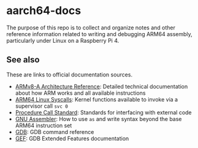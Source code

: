 # aarch64-docs

The purpose of this repo is to collect and organize notes and other reference information related to writing and debugging ARM64 assembly, particularly under Linux on a Raspberry Pi 4.

## See also
These are links to official documentation sources.
* [ARMv8-A Architecture Reference](https://developer.arm.com/documentation/ddi0487/gb/): Detailed technical documentation about how ARM works and all available instructions
* [ARM64 Linux Syscalls](https://arm64.syscall.sh/): Kernel functions available to invoke via a supervisor call `svc 0`
* [Procedure Call Standard](https://github.com/ARM-software/abi-aa/blob/main/aapcs64/aapcs64.rst): Standards for interfacing with external code
* [GNU Assembler](https://sourceware.org/binutils/docs/as.html): How to use `as` and write syntax beyond the base ARM64 instruction set
* [GDB](https://visualgdb.com/gdbreference/commands/): GDB command reference
* [GEF](https://gef.readthedocs.io/en/latest/): GDB Extended Features documentation
